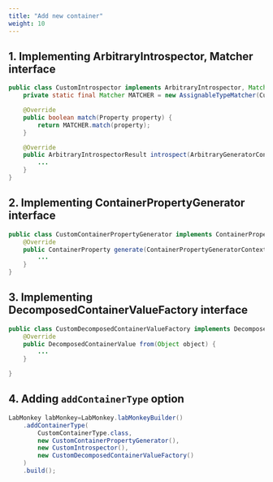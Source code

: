 ```yaml
---
title: "Add new container"
weight: 10
---
```


## 1. Implementing ArbitraryIntrospector, Matcher interface

```java
public class CustomIntrospector implements ArbitraryIntrospector, Matcher {
	private static final Matcher MATCHER = new AssignableTypeMatcher(CustomContainerType.class);

	@Override
	public boolean match(Property property) {
		return MATCHER.match(property);
	}

	@Override
	public ArbitraryIntrospectorResult introspect(ArbitraryGeneratorContext context) {
        ...
	}
}
```

## 2. Implementing ContainerPropertyGenerator interface

```java
public class CustomContainerPropertyGenerator implements ContainerPropertyGeneartor {
	@Override
	public ContainerProperty generate(ContainerPropertyGeneratorContext context) {
        ...
	}
}

```

## 3. Implementing DecomposedContainerValueFactory interface

```java
public class CustomDecomposedContainerValueFactory implements DecomposedContainerValueFactory {
	@Override
	public DecomposedContainerValue from(Object object) {
        ...
	}

}

```

## 4. Adding `addContainerType` option

```java
LabMonkey labMonkey=LabMonkey.labMonkeyBuilder()
	.addContainerType(
        CustomContainerType.class,
		new CustomContainerPropertyGenerator(),
        new CustomIntrospector(),
        new CustomDecomposedContainerValueFactory()
	)
	.build();
```
